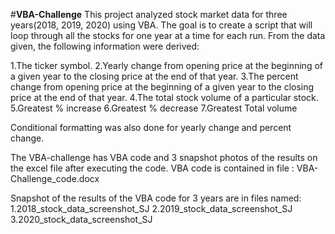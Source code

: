 #**VBA-Challenge**
This project analyzed stock market data for three years(2018, 2019, 2020) using VBA. The goal is to create a script that will loop through all the stocks for one year at a time for each run. From the data given, the following information were derived:

1.The ticker symbol.
2.Yearly change from opening price at the beginning of a given year to the closing price at the end of that year.
3.The percent change from opening price at the beginning of a given year to the closing price at the end of that year.
4.The total stock volume of a particular stock.
5.Greatest % increase
6.Greatest % decrease
7.Greatest Total volume

Conditional formatting was also done for yearly change and percent change.

The VBA-challenge has VBA code and 3 snapshot photos of the results on the excel file after executing the code. 
VBA code is contained in file : 
VBA-Challenge_code.docx

Snapshot of the results of the VBA code for 3 years are in files named:
1.2018_stock_data_screenshot_SJ
2.2019_stock_data_screenshot_SJ
3.2020_stock_data_screenshot_SJ



  
